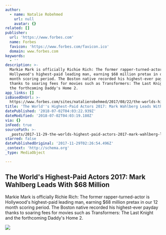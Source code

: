 ```yaml
---
author:
  - name: Natalie Robehmed
    url: null
    avatar: {}
related: []
publisher:
  url: 'https://www.forbes.com'
  name: Forbes
  favicon: 'https://www.forbes.com/favicon.ico'
  domain: www.forbes.com
keywords:
  - ''
description: >-
  Markie Mark is officially Richie Rich: The former rapper-turned-actor is
  Hollywood's highest-paid leading man, earning $68 million pretax in our 12
  month scoring period. The Boston native recorded his highest-ever payday
  thanks to soaring fees for movies such as Transformers: The Last Knight and
  the forthcoming Daddy's Home 2.
app_links: []
isBasedOnUrl: >-
  https://www.forbes.com/sites/natalierobehmed/2017/08/22/the-worlds-highest-paid-actors-2017-mark-wahlberg-leads-with-68-million/#1cc86a663f92
title: 'The World''s Highest-Paid Actors 2017: Mark Wahlberg Leads With $68 Million'
datePublished: '2018-07-02T04:03:22.939Z'
dateModified: '2018-07-02T04:03:19.180Z'
via: {}
inFeed: true
sourcePath: >-
  _posts/2017-11-29-the-worlds-highest-paid-actors-2017-mark-wahlberg-leads-wi.md
starred: false
datePublishedOriginal: '2017-11-29T02:26:54.496Z'
_context: 'http://schema.org'
_type: MediaObject

---
```

<article style=""><h1>The World's Highest-Paid Actors 2017: Mark Wahlberg Leads With $68 Million</h1><p>Markie Mark is officially Richie Rich: The former rapper-turned-actor is Hollywood's highest-paid leading man, earning $68 million pretax in our 12 month scoring period. The Boston native recorded his highest-ever payday thanks to soaring fees for movies such as Transformers: The Last Knight and the forthcoming Daddy's Home 2.</p><img src="https://thumbor.forbes.com/thumbor/600x315/smart/https%3A%2F%2Fblogs-images.forbes.com%2Fnatalierobehmed%2Ffiles%2F2017%2F08%2Fmark-wahlberg-2-1200x798.jpg" /></article>